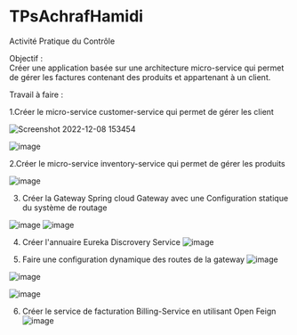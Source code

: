 # TPsAchrafHamidi
Activité Pratique du Contrôle

Objectif :  
Créer une application basée sur une architecture micro-service qui permet de gérer les factures contenant des produits et appartenant à un client.

Travail à faire :

1.Créer le micro-service customer-service qui permet de gérer les client

![Screenshot 2022-12-08 153454](https://user-images.githubusercontent.com/56925602/206560328-bbff0c84-8a20-4951-9b73-4bc2de000e26.png)

![image](https://user-images.githubusercontent.com/56925602/206561756-0e2a15bb-4a60-4055-9f84-13389aebbf3f.png)

2.Créer le micro-service inventory-service qui permet de gérer les produits

![image](https://user-images.githubusercontent.com/56925602/206562408-afac3a83-f0fc-4cf6-8bb4-824dfe939d4c.png)

3. Créer la Gateway Spring cloud Gateway avec une Configuration statique du système de routage

![image](https://user-images.githubusercontent.com/56925602/206562732-1c858b54-d07e-4493-b974-ec1d0908ede0.png)
![image](https://user-images.githubusercontent.com/56925602/206563216-852d5a1b-3efd-4bc3-bf76-b42279d2c9cb.png)


4. Créer l'annuaire Eureka Discrovery Service
![image](https://user-images.githubusercontent.com/56925602/206563369-6767c8cd-0605-4ce9-94be-0b8d4c2dbfcb.png)


5. Faire une configuration dynamique des routes de la gateway
![image](https://user-images.githubusercontent.com/56925602/206563446-42fc2e39-4e8c-4d03-903e-331458007228.png)

![image](https://user-images.githubusercontent.com/56925602/206563963-a5cb3f11-94d2-4dd2-9ed3-4f603fdf2425.png)

![image](https://user-images.githubusercontent.com/56925602/206563523-f878f564-3c4d-4e48-80bb-c2347da2a09f.png)

6. Créer le service de facturation Billing-Service en utilisant Open Feign
![image](https://user-images.githubusercontent.com/56925602/206563692-acaa75dc-0832-4265-b59e-bb7cab253d32.png)

